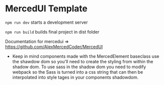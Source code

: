 # MercedUI Template

`npm run dev` starts a development server

`npm run build` builds final project in dist folder

Documentation for mercedui => https://github.com/AlexMercedCoder/MercedUI

- Keep in mind components made with the MercedElement baseclass use the shawdow dom so you'll need to create the styling from within the shadow dom. To use sass in the shadow dom you need to modify webpack so the Sass is turned into a css string that can then be interpolated into style tages in your components shadowdom.
